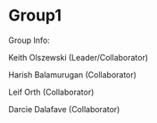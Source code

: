 # Group1
Group Info:

Keith Olszewski (Leader/Collaborator)

Harish Balamurugan (Collaborator)

Leif Orth (Collaborator)

Darcie Dalafave (Collaborator)

